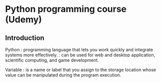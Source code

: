 # Python programming course (Udemy)

## Introduction
Python
: programming language that lets you work quickly and integrate systems more effectively.
: can be used for web and desktop application, scientific computing, and game development.

Variable
: is a name or label that you assign to the storage location whose value can be manipulated during the program execution.

